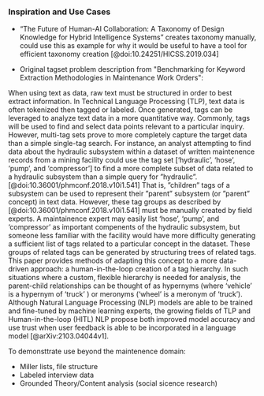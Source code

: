 ### Inspiration and Use Cases

- “The Future of Human-AI Collaboration: A Taxonomy of Design Knowledge for Hybrid Intelligence Systems” creates taxonomy manually, could use this as example for why it would be useful to have a tool for efficient taxonomy creation [@doi:10.24251/HICSS.2019.034]

- Original tagset problem description from "Benchmarking for Keyword Extraction Methodologies in Maintenance Work Orders":

When using text as data, raw text must be structured in order to best extract information.
In Technical Language Processing (TLP), text data is often tokenized then tagged or labeled.
Once generated, tags can be leveraged to analyze text data in a more quantitative way.
Commonly, tags will be used to find and select data points relevant to a particular inquiry.
However, multi-tag sets prove to more completely capture the target data than a simple single-tag search.
For instance, an analyst attempting to find data about the hydraulic subsystem within a dataset of written maintenence records from a mining facility could use the tag set [‘hydraulic’, ‘hose’, ‘pump’, and ‘compressor’] to find a more complete subset of data related to a hydraulic subsystem than a simple query for ”hydraulic”. [@doi:10.36001/phmconf.2018.v10i1.541]
That is, ”children” tags of a subsystem can be used to represent their ”parent” subsystem (or ”parent” concept) in text data.
However, these tag groups as described by [@doi:10.36001/phmconf.2018.v10i1.541] must be manually created by field experts.
A maintainence expert may easily list ‘hose’, ‘pump’, and ‘compressor’ as important compenents of the hydraulic subsystem, but someone less familiar with the facility would have more difficulty generating a sufficient list of tags related to a particular concept in the dataset.
These groups of related tags can be generated by structuring trees of related tags.
This paper provides methods of adapting this concept to a more data-driven approach: a human-in-the-loop creation of a tag hierarchy.
In such situations where a custom, flexible hierarchy is needed for analysis, the parent-child relationships can be thought of as hypernyms (where ‘vehicle’ is a hypernym of ‘truck’ ) or meronyms (‘wheel’ is a meronym of ‘truck’).
Although Natural Language Processing (NLP) models are able to be trained and fine-tuned by machine learning experts, the growing fields of TLP and Human-in-the-loop (HITL) NLP propose both improved model accuracy and use trust when user feedback is able to be incorporated in a language model [@arXiv:2103.04044v1].

To demonsttrate use beyond the maintenence domain:
- Miller lists, file structure
- Labeled interview data
- Grounded Theory/Content analysis (social sicence research)



